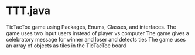 # TTT.java
TicTacToe game using Packages, Enums, Classes, and interfaces.
The game uses two input users instead of player vs computer 
The game gives a celebratory message for winner and loser and detects ties 
The game uses an array of objects as tiles in the TicTacToe board 

